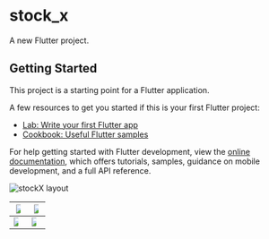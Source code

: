 # stock_x

A new Flutter project.

## Getting Started

This project is a starting point for a Flutter application.

A few resources to get you started if this is your first Flutter project:

- [Lab: Write your first Flutter app](https://docs.flutter.dev/get-started/codelab)
- [Cookbook: Useful Flutter samples](https://docs.flutter.dev/cookbook)

For help getting started with Flutter development, view the
[online documentation](https://docs.flutter.dev/), which offers tutorials,
samples, guidance on mobile development, and a full API reference.


![stockX layout](https://user-images.githubusercontent.com/98693285/208325007-46af674f-3ca9-4dfa-9305-54acf5079d1a.jpg)

|<img src= "https://user-images.githubusercontent.com/98693285/222040466-80774b86-4ba2-4ee5-8cac-60a0e1225a7b.jpg" style="max-width: 50%">| <img src = "https://user-images.githubusercontent.com/98693285/222040503-5a978935-798b-4cc5-8079-b6ea0e14e4a6.jpg" style="max-width: 50%">|
|--|--|
<img src = "https://user-images.githubusercontent.com/98693285/222040618-d3fa7b8a-c27c-4570-849c-e09e0e723343.jpg" style="max-width: 50%">| <img src = "https://user-images.githubusercontent.com/98693285/222040673-9a13b623-dc6d-41d6-bdfb-226cb66f7d39.jpg" style="max-width: 50%"> 
